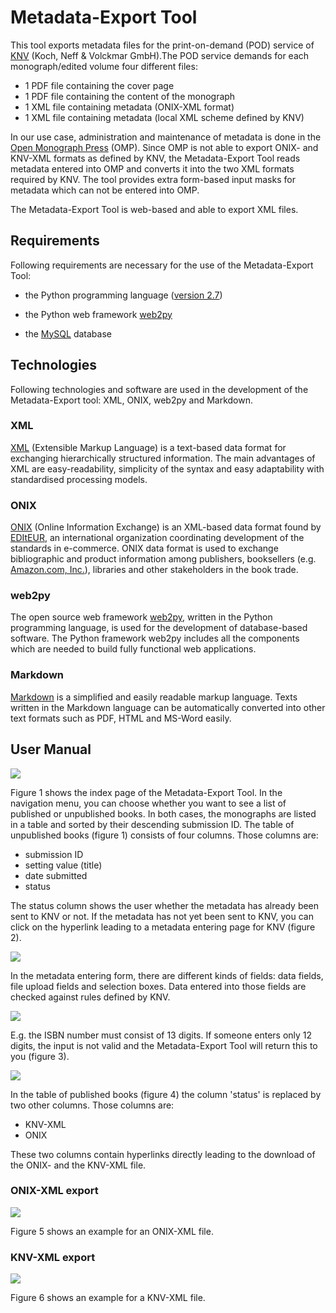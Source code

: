 # Metadata-Export Tool

This tool exports metadata files for the print-on-demand (POD) service of [KNV](http://www.knv.de/lieferanten.html) (Koch, Neff & Volckmar GmbH).The POD service demands for each monograph/edited volume four different files: 
* 1 PDF file containing the cover page
* 1 PDF file containing the content of the monograph
* 1 XML file containing metadata (ONIX-XML format) 
* 1 XML file containing metadata (local XML scheme defined by KNV)

In our use case, administration and maintenance of metadata is done in the [Open Monograph Press](https://pkp.sfu.ca/omp/) (OMP). Since OMP is not able to export ONIX- and KNV-XML formats as defined by KNV, the Metadata-Export Tool reads metadata entered into OMP and converts it into the two XML formats required by KNV. The tool provides extra form-based input masks for metadata which can not be entered into OMP.

The Metadata-Export Tool is web-based and able to export XML files.

## Requirements

Following requirements are necessary for the use of the Metadata-Export Tool:

* the Python programming language ([version 2.7](https://www.python.org/download/releases/2.7/)) 

* the Python web framework [web2py](http://www.web2py.com/init/default/download)

* the [MySQL](https://www.mysql.de/downloads/) database

## Technologies

Following technologies and software are used in the development of the Metadata-Export tool: XML, ONIX, web2py and Markdown.

### XML

[XML](https://en.wikipedia.org/wiki/XML) (Extensible Markup Language) is a text-based data format for exchanging hierarchically structured information. The main advantages of XML are easy-readability, simplicity of the syntax and easy adaptability with standardised processing models.

### ONIX

[ONIX](http://home.bic-media.com/index.php/onix-2-1) (Online Information Exchange) is an XML-based data format found by  [EDItEUR](http://www.editeur.org/83/Overview/), an  international organization coordinating development of the standards in e-commerce. ONIX data format is used to exchange bibliographic and product information among publishers, booksellers (e.g. [Amazon.com, Inc.](http://www.amazon.com/books-used-books-textbooks/b?ie=UTF8&node=283155)), libraries and other stakeholders in the book trade.

### web2py

The open source web framework [web2py](http://web2py.com/books/default/chapter/29/01/introduction), written in the Python programming language, is used for the development of database-based software. The Python framework web2py includes all the components which are needed to build fully functional web applications.

### Markdown

[Markdown](https://guides.github.com/features/mastering-markdown/) is a simplified and easily readable markup language. Texts written in the Markdown language can be automatically converted into other text formats such as PDF, HTML and MS-Word easily.

## User Manual

<img src="https://raw.githubusercontent.com/withanage/OMP_KNV_Plugin/master/static/images/readme/figure1.png">

Figure 1 shows the index page of the Metadata-Export Tool. In the navigation menu, you can choose whether you want to see a list of published or unpublished books. In both cases, the monographs are listed in a table and sorted by their descending submission ID. The table of unpublished books (figure 1) consists of four columns.
Those columns are: 
* submission ID
* setting value (title) 
* date submitted
* status

The status column shows the user whether the metadata has already been sent to KNV or not. If the metadata has not yet been sent to KNV, you can click on the hyperlink leading to a metadata entering page for KNV (figure 2). 

<img src="https://raw.githubusercontent.com/withanage/OMP_KNV_Plugin/master/static/images/readme/figure2.png">

In the metadata entering form, there are different kinds of fields: data fields, file upload fields and selection boxes. Data entered into those fields are checked against rules defined by KNV.

<img src="https://raw.githubusercontent.com/withanage/OMP_KNV_Plugin/master/static/images/readme/figure3.png">

E.g. the ISBN number must consist of 13 digits. If someone enters only 12 digits, the input is not valid and the Metadata-Export Tool will return this to you (figure 3).

<img src="https://raw.githubusercontent.com/withanage/OMP_KNV_Plugin/master/static/images/readme/figure4.png">

In the table of published books (figure 4) the column 'status' is replaced by two other columns.
Those columns are:
* KNV-XML
* ONIX

These two columns contain hyperlinks directly leading to the download of the ONIX- and the KNV-XML file. 

### ONIX-XML export
 
<img src="https://raw.githubusercontent.com/withanage/OMP_KNV_Plugin/master/static/images/readme/figure5.png">

Figure 5 shows an example for an ONIX-XML file.

### KNV-XML export

<img src="https://raw.githubusercontent.com/withanage/OMP_KNV_Plugin/master/static/images/readme/figure06.png">

Figure 6 shows an example for a KNV-XML file.

